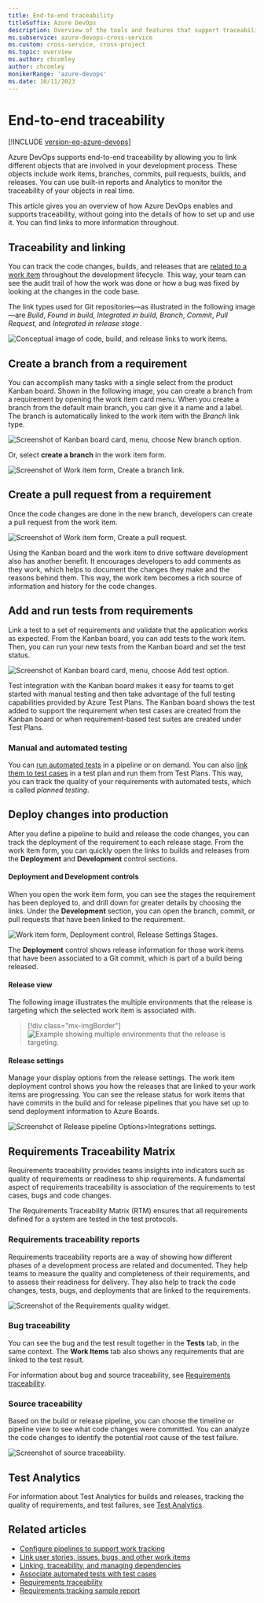 ```yaml
---
title: End-to-end traceability
titleSuffix: Azure DevOps
description: Overview of the tools and features that support traceability from requirements to deployment.    
ms.subservice: azure-devops-cross-service
ms.custom: cross-service, cross-project
ms.topic: overview
ms.author: chcomley
author: chcomley
monikerRange: 'azure-devops'
ms.date: 10/11/2023
---
```

 

# End-to-end traceability 

[!INCLUDE [version-eq-azure-devops](../includes/version-eq-azure-devops.md)]

Azure DevOps supports end-to-end traceability by allowing you to link different objects that are involved in your development process. These objects include work items, branches, commits, pull requests, builds, and releases. You can use built-in reports and Analytics to monitor the traceability of your objects in real time. 

This article gives you an overview of how Azure DevOps enables and supports traceability, without going into the details of how to set up and use it. You can find links to more information throughout.

## Traceability and linking 

You can track the code changes, builds, and releases that are [related to a work item](../boards/work-items/work-item-deployments-control.md) throughout the development lifecycle. This way, your team can see the audit trail of how the work was done or how a bug was fixed by looking at the changes in the code base.

The link types used for Git repositories&mdash;as illustrated in the following image&mdash;are *Build*, *Found in build*, *Integrated in build*, *Branch*, *Commit*, *Pull Request*, and *Integrated in release stage*.

![Conceptual image of code, build, and release links to work items.](media/traceability/concept-build-release-links.png) 

## Create a branch from a requirement  

You can accomplish many tasks with a single select from the product Kanban board. Shown in the following image, you can create a branch from a requirement by opening the work item card menu. When you create a branch from the default main branch, you can give it a name and a label. The branch is automatically linked to the work item with the *Branch* link type.

![Screenshot of Kanban board card, menu, choose New branch option.](media/traceability/board-card-menu-new-branch.png)      

Or, select **create a branch** in the work item form.  

![Screenshot of Work item form, Create a branch link.](media/traceability/work-item-form-branch.png)  

## Create a pull request from a requirement

Once the code changes are done in the new branch, developers can create a pull request from the work item. 

![Screenshot of Work item form, Create a pull request.](media/traceability/work-item-form-pull-request.png)   

Using the Kanban board and the work item to drive software development also has another benefit. It encourages developers to add comments as they work, which helps to document the changes they make and the reasons behind them. This way, the work item becomes a rich source of information and history for the code changes. 
 
## Add and run tests from requirements 

Link a test to a set of requirements and validate that the application works as expected. From the Kanban board, you can add tests to the work item. Then, you can run your new tests from the Kanban board and set the test status. 

![Screenshot of Kanban board card, menu, choose Add test option.](media/traceability/board-card-menu-add-test.png)

Test integration with the Kanban board makes it easy for teams to get started with manual testing and then take advantage of the full testing capabilities provided by Azure Test Plans. The Kanban board shows the test added to support the requirement when test cases are created from the Kanban board or when requirement-based test suites are created under Test Plans. 

### Manual and automated testing

You can [run automated tests](../boards/boards/add-run-update-tests.md) in a pipeline or on demand. You can also [link them to test cases](../test/associate-automated-test-with-test-case.md) in a test plan and run them from Test Plans. This way, you can track the quality of your requirements with automated tests, which is called *planned testing*.

## Deploy changes into production
 
After you define a pipeline to build and release the code changes, you can track the deployment of the requirement to each release stage. From the work item form, you can quickly open the links to builds and releases from the **Deployment** and **Development** control sections. 

#### Deployment and Development controls 

When you open the work item form, you can see the stages the requirement has been deployed to, and drill down for greater details by choosing the links. Under the **Development** section, you can open the branch, commit, or pull requests that have been linked to the requirement.

![Work item form, Deployment control, Release Settings Stages.](/azure/devops/boards/work-items/media/deployments-control/deployments-control-1.png)
 
The  **Deployment** control shows release information for those work items that have been associated to a Git commit, which is part of a build being released. 

#### Release view

The following image illustrates the multiple environments that the release is targeting which the selected work item is associated with. 

> [!div class="mx-imgBorder"]  
> ![Example showing multiple environments that the release is targeting.](/azure/devops/boards/work-items/media/deployments-control/releases-stages-1.png)

#### Release settings 

Manage your display options from the release settings. The work item deployment control shows you how the releases that are linked to your work items are progressing. You can see the release status for work items that have commits in the build and for release pipelines that you have set up to send deployment information to Azure Boards.  

![Screenshot of Release pipeline Options>Integrations settings.](media/traceability/release-pipeline-options.png) 

## Requirements Traceability Matrix

Requirements traceability provides teams insights into indicators such as quality of requirements or readiness to ship requirements. A fundamental aspect of requirements traceability is association of the requirements to test cases, bugs and code changes.

The Requirements Traceability Matrix (RTM) ensures that all requirements defined for a system are tested in the test protocols.

### Requirements traceability reports

Requirements traceability reports are a way of showing how different phases of a development process are related and documented. They help teams to measure the quality and completeness of their requirements, and to assess their readiness for delivery. They also help to track the code changes, tests, bugs, and deployments that are linked to the requirements.

![Screenshot of the Requirements quality widget.](/azure/devops/pipelines/test/media/requirements-traceability/requirements-quality-widget.png) 

### Bug traceability

You can see the bug and the test result together in the **Tests** tab, in the same context. The **Work Items** tab also shows any requirements that are linked to the test result.

For information about bug and source traceability, see [Requirements traceability](../pipelines/test/requirements-traceability.md).

### Source traceability 

Based on the build or release pipeline, you can choose the timeline or pipeline view to see what code changes were committed. You can analyze the code changes to identify the potential root cause of the test failure.

![Screenshot of source traceability.](/azure/devops/pipelines/test/media/requirements-traceability/view-code-commits.png)

## Test Analytics

For information about Test Analytics for builds and releases, tracking the quality of requirements, and test failures, see [Test Analytics](../pipelines/test/test-analytics.md).

## Related articles 

- [Configure pipelines to support work tracking](../pipelines/integrations/configure-pipelines-work-tracking.md?toc=/azure/devops/boards/toc.json&bc=/azure/devops/boards/breadcrumb/toc.json)
- [Link user stories, issues, bugs, and other work items](../boards/backlogs/add-link.md)
- [Linking, traceability, and managing dependencies](../boards/queries/link-work-items-support-traceability.md)
- [Associate automated tests with test cases](../test/associate-automated-test-with-test-case.md)  
- [Requirements traceability](../pipelines/test/requirements-traceability.md)
- [Requirements tracking sample report](../report/powerbi/sample-stories-overview.md) 
